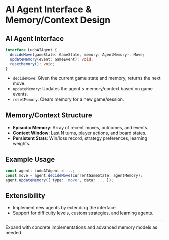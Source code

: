 # AI Agent Interface & Memory/Context Design

## AI Agent Interface
```typescript
interface LudoAIAgent {
  decideMove(gameState: GameState, memory: AgentMemory): Move;
  updateMemory(event: GameEvent): void;
  resetMemory(): void;
}
```
- `decideMove`: Given the current game state and memory, returns the next move.
- `updateMemory`: Updates the agent's memory/context based on game events.
- `resetMemory`: Clears memory for a new game/session.

## Memory/Context Structure
- **Episodic Memory**: Array of recent moves, outcomes, and events.
- **Context Window**: Last N turns, player actions, and board states.
- **Persistent Stats**: Win/loss record, strategy preferences, learning weights.

## Example Usage
```typescript
const agent: LudoAIAgent = ...;
const move = agent.decideMove(currentGameState, agentMemory);
agent.updateMemory({ type: 'move', data: ... });
```

## Extensibility
- Implement new agents by extending the interface.
- Support for difficulty levels, custom strategies, and learning agents.

---
Expand with concrete implementations and advanced memory models as needed.
